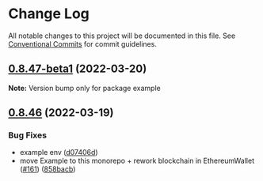 # Change Log

All notable changes to this project will be documented in this file.
See [Conventional Commits](https://conventionalcommits.org) for commit guidelines.

## [0.8.47-beta1](https://github.com/rarible/sdk/compare/v0.8.46...v0.8.47-beta1) (2022-03-20)

**Note:** Version bump only for package example





## [0.8.46](https://github.com/rarible/sdk/compare/v0.8.45...v0.8.46) (2022-03-19)


### Bug Fixes

* example env ([d07406d](https://github.com/rarible/sdk/commit/d07406dd70a2aa9f4a7d26cd8ade4ce49c10350b))
* move Example to this monorepo + rework blockchain in EthereumWallet ([#161](https://github.com/rarible/sdk/issues/161)) ([858bacb](https://github.com/rarible/sdk/commit/858bacb094c44fae65cd940ddffc2a3378d8210b))
